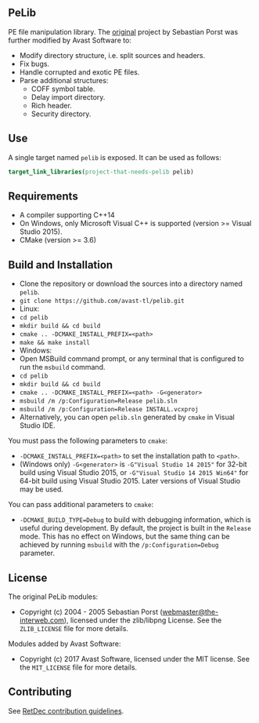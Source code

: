 ## PeLib

PE file manipulation library. The [original](http://www.pelib.com/index.php) project by Sebastian Porst was further modified by Avast Software to:
* Modify directory structure, i.e. split sources and headers.
* Fix bugs.
* Handle corrupted and exotic PE files.
* Parse additional structures:
  * COFF symbol table.
  * Delay import directory.
  * Rich header.
  * Security directory.

## Use

A single target named `pelib` is exposed. It can be used as follows:
```cmake
target_link_libraries(project-that-needs-pelib pelib)
```

## Requirements

* A compiler supporting C++14
 * On Windows, only Microsoft Visual C++ is supported (version >= Visual Studio 2015).
* CMake (version >= 3.6)

## Build and Installation

* Clone the repository or download the sources into a directory named `pelib`.
 * `git clone https://github.com/avast-tl/pelib.git`
* Linux:
 * `cd pelib`
 * `mkdir build && cd build`
 * `cmake .. -DCMAKE_INSTALL_PREFIX=<path>`
 * `make && make install`
* Windows:
 * Open MSBuild command prompt, or any terminal that is configured to run the `msbuild` command.
 * `cd pelib`
 * `mkdir build && cd build`
 * `cmake .. -DCMAKE_INSTALL_PREFIX=<path> -G<generator>`
 * `msbuild /m /p:Configuration=Release pelib.sln`
 * `msbuild /m /p:Configuration=Release INSTALL.vcxproj`
 * Alternatively, you can open `pelib.sln` generated by `cmake` in Visual Studio IDE.

You must pass the following parameters to `cmake`:
* `-DCMAKE_INSTALL_PREFIX=<path>` to set the installation path to `<path>`.
* (Windows only) `-G<generator>` is `-G"Visual Studio 14 2015"` for 32-bit build using Visual Studio 2015, or `-G"Visual Studio 14 2015 Win64"` for 64-bit build using Visual Studio 2015. Later versions of Visual Studio may be used.

You can pass additional parameters to `cmake`:
* `-DCMAKE_BUILD_TYPE=Debug` to build with debugging information, which is useful during development. By default, the project is built in the `Release` mode. This has no effect on Windows, but the same thing can be achieved by running `msbuild` with the `/p:Configuration=Debug` parameter.

## License

The original PeLib modules:
* Copyright (c) 2004 - 2005 Sebastian Porst (webmaster@the-interweb.com), licensed under the zlib/libpng License. See the `ZLIB_LICENSE` file for more details.

Modules added by Avast Software:
* Copyright (c) 2017 Avast Software, licensed under the MIT license. See the `MIT_LICENSE` file for more details.

## Contributing

See [RetDec contribution guidelines](https://github.com/avast-tl/retdec/wiki/Contribution-Guidelines).
